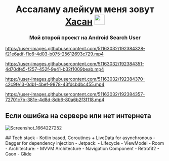 <h1 align="center">Ассаламу алейкум меня зовут <a href="https://t.me/hasanandroidblog" target="_blank">Хасан</a> 
<img src="https://github.com/blackcater/blackcater/raw/main/images/Hi.gif" height="32"/></h1>
<h3 align="center">Мой второй проект на Android  Search User</h3>
<div>

https://user-images.githubusercontent.com/51163032/192384328-f21e6adf-f1c6-4d03-b075-25612693c729.mp4





https://user-images.githubusercontent.com/51163032/192384351-4d70dfe5-f257-452f-9e41-b32f1009beab.mp4




https://user-images.githubusercontent.com/51163032/192384370-c2c9fe13-0db1-4bef-9878-43fdcbdbc455.mp4


https://user-images.githubusercontent.com/51163032/192384357-72701c7b-381e-4d8d-8db6-80a6b2f3f118.mp4



<h2> Если ошибка на сервере или нет интернета </h2>


![Screenshot_1664227252](https://user-images.githubusercontent.com/51163032/192383856-b47bfd3d-27e0-4c55-9606-fe6c5f217cca.png)

  </div>
## Tech stack
- Kotlin based, Coroutines + LiveData for asynchronous
- Dagger for dependency injection
- Jetpack:
  - Lifecycle
  - ViewModel
  - Room 
- Architecture:
  - MVVM Architecture
- Navigation Component
- Retrofit2 
- Gson
- Glide

